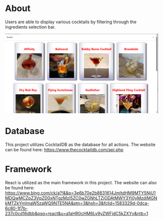 # About
Users are able to display various cocktails by filtering through the ingredients selection bar.

![Screenshot](https://raw.githubusercontent.com/MatthewCCChang/Cocktail/main/public/Demo.png)

# Database 
This project utilizes CocktailDB as the database for all actions.
The website can be found here: https://www.thecocktaildb.com/api.php

# Framework
React is utilized as the main framework in this project.
The website can also be found here: https://www.bing.com/ck/a?!&&p=3e6b70e2b8831614JmltdHM9MTY5NjU1MDQwMCZpZ3VpZD0xNTgzMzI5ZC0wZGNhLTZjODAtMWY3Yi0yMzdjMGNkMTZkYmImaW5zaWQ9NTE5NA&ptn=3&hsh=3&fclid=1583329d-0dca-6c80-1f7b-237c0cd16dbb&psq=react&u=a1aHR0cHM6Ly9yZWFjdC5kZXYv&ntb=1
